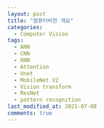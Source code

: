 ```yaml
---
layout: post
title: "컴퓨터비전 개요"
categories:
  - Computer Vision
tags:
  - ANN
  - CNN
  - RNN
  - Attention
  - Unet
  - MobileNet V2
  - Vision transform 
  - ResNet
  - pattern recognition
last_modified_at: 2021-07-08
comments: true
---
```

